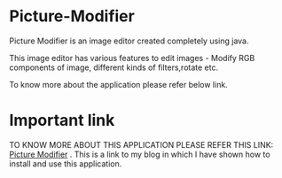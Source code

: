 # Picture-Modifier
Picture Modifier is an image editor created completely using java.

This image editor has various features to edit images - Modify RGB components of image, different kinds of filters,rotate etc.

To know more about the application please refer below link.
# Important link
TO KNOW MORE ABOUT THIS APPLICATION PLEASE REFER THIS LINK: 
[Picture Modifier](https://ambarishwithtech.blogspot.com/2020/08/project-2-picture-modifier.html) .
This is a link to my blog in which I have shown how to install and use this application.
